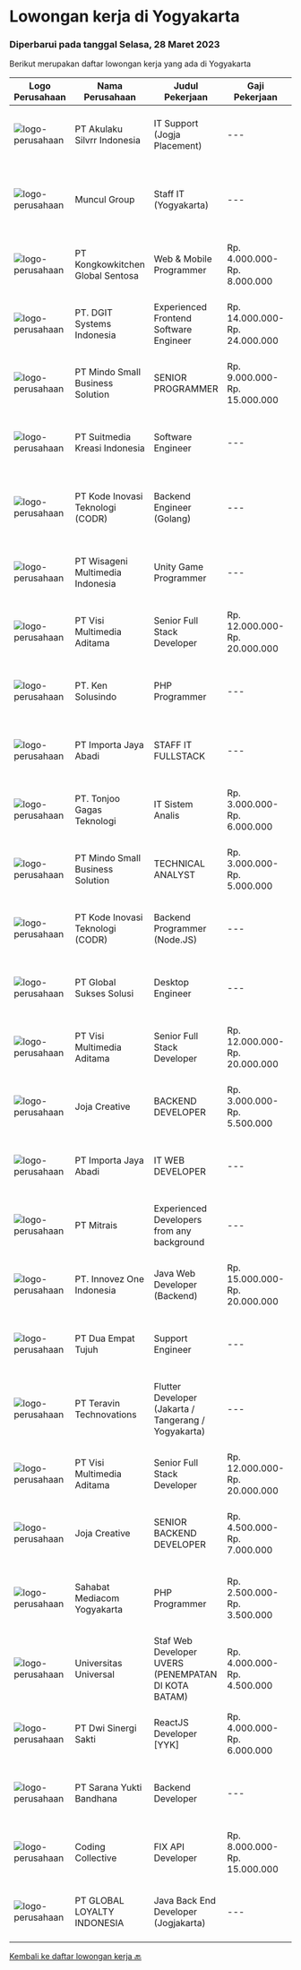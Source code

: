 
  # Lowongan kerja di Yogyakarta

  ### Diperbarui pada tanggal Selasa, 28 Maret 2023

  Berikut merupakan daftar lowongan kerja yang ada di Yogyakarta

  |Logo Perusahaan | Nama Perusahaan | Judul Pekerjaan | Gaji Pekerjaan | Lokasi | Deskripsi | Tanggal diunggah | Pranala |
  | -------------- | --------------- | --------------- | --------- | --------- | -------------- | ------- | ----------- |
  |![logo-perusahaan](https://image-service-cdn.seek.com.au/e41717404f7adc5ec4ded90f39e927f60e2f08a3/ee4dce1061f3f616224767ad58cb2fc751b8d2dc)|PT Akulaku Silvrr Indonesia|IT Support (Jogja Placement)|---|Yogyakarta|Job Description:•       Ensure all computer equipment and applications used by users are working normally.•       Maintain end user device security to...|Senin, 27 Maret 2023|https://www.jobstreet.co.id/id/job/it-support-jogja-placement-4275741?token=0~9334bc4d-aa31-478c-b0e7-bbd07f59b176&sectionRank=1&jobId=jobstreet-id-job-4275741|
|![logo-perusahaan](https://image-service-cdn.seek.com.au/69fde52f2034077fc0aa6e4838ef59b60c6d2d28/ee4dce1061f3f616224767ad58cb2fc751b8d2dc)|Muncul Group|Staff IT (Yogyakarta)|---|Yogyakarta|Deskripsi Pekerjaan : Mahir menggunakan bahasa pemrograman VB NET Desktop maupun Web (ASP.NET) Mahir menggunakan bahasa pemrograman SQL khususnya...|Senin, 27 Maret 2023|https://www.jobstreet.co.id/id/job/staff-it-yogyakarta-4275377?token=0~9334bc4d-aa31-478c-b0e7-bbd07f59b176&sectionRank=2&jobId=jobstreet-id-job-4275377|
|![logo-perusahaan](https://image-service-cdn.seek.com.au/605a56d9a582a437fef294f6f64a5c8c0413de9e/ee4dce1061f3f616224767ad58cb2fc751b8d2dc)|PT Kongkowkitchen Global Sentosa|Web & Mobile Programmer|Rp. 4.000.000-Rp. 8.000.000|Makassar|Kualifikasi: Pendidikan minimal S1 dari Informasi Teknologi atau Sistem Informasi Memiliki pengalaman minimal 3 Tahun di posisi yang sama Menguasai...|Senin, 27 Maret 2023|https://www.jobstreet.co.id/id/job/web-mobile-programmer-4276407?token=0~9334bc4d-aa31-478c-b0e7-bbd07f59b176&sectionRank=3&jobId=jobstreet-id-job-4276407|
|![logo-perusahaan](https://image-service-cdn.seek.com.au/86a88c2f6d7d45552583132278caf70ef23e7608/ee4dce1061f3f616224767ad58cb2fc751b8d2dc)|PT. DGIT Systems Indonesia|Experienced Frontend Software Engineer|Rp. 14.000.000-Rp. 24.000.000|Jakarta Raya|We are looking for talented developers to join an experienced team of front-end engineers working on our flagship product Telflow, a multi-award...|Senin, 27 Maret 2023|https://www.jobstreet.co.id/id/job/experienced-frontend-software-engineer-4275550?token=0~9334bc4d-aa31-478c-b0e7-bbd07f59b176&sectionRank=4&jobId=jobstreet-id-job-4275550|
|![logo-perusahaan](https://i.ibb.co/sqvTCh9/112815900-stock-vector-no-image-available-icon-flat-vector.webp)|PT Mindo Small Business Solution|SENIOR PROGRAMMER|Rp. 9.000.000-Rp. 15.000.000|Yogyakarta|Qualifications: Expertise in one of these Programming languages is a must (python, PHP or Golang). Good analytical skills and ability to follow the...|Sabtu, 25 Maret 2023|https://www.jobstreet.co.id/id/job/senior-programmer-4256947?token=0~9334bc4d-aa31-478c-b0e7-bbd07f59b176&sectionRank=5&jobId=jobstreet-id-job-4256947|
|![logo-perusahaan](https://image-service-cdn.seek.com.au/a5c9031380eb08bdce605f2fa1a6e5e724a6def0/ee4dce1061f3f616224767ad58cb2fc751b8d2dc)|PT Suitmedia Kreasi Indonesia|Software Engineer|---|Jakarta Selatan|RoleYou will develop and deliver high-quality web and mobile apps.Responsibilities Develop backend system of web and mobile applications. Deliver...|Minggu, 26 Maret 2023|https://www.jobstreet.co.id/id/job/software-engineer-4267188?token=0~9334bc4d-aa31-478c-b0e7-bbd07f59b176&sectionRank=6&jobId=jobstreet-id-job-4267188|
|![logo-perusahaan](https://image-service-cdn.seek.com.au/6d97a4ffe0f325e8e84b260a2064eead4009eff7/ee4dce1061f3f616224767ad58cb2fc751b8d2dc)|PT Kode Inovasi Teknologi (CODR)|Backend Engineer (Golang)|---|Jakarta Raya|Requirements: Candidate must possess at least Bachelor's Degree in Engineering (Computer/Telecommunication), Computer Science/Information Technology...|Senin, 27 Maret 2023|https://www.jobstreet.co.id/id/job/backend-engineer-golang-4274843?token=0~9334bc4d-aa31-478c-b0e7-bbd07f59b176&sectionRank=7&jobId=jobstreet-id-job-4274843|
|![logo-perusahaan](https://image-service-cdn.seek.com.au/8664ae803a81314e6a31bea3ff889ba08ede2702/ee4dce1061f3f616224767ad58cb2fc751b8d2dc)|PT Wisageni Multimedia Indonesia|Unity Game Programmer|---|Yogyakarta|Requirement Utama:• Memiliki link ke Playable Portfolio• Memahami bahasa pemrograman C# dan fundamentalnya.• Familiar dengan Unity Game Engine (object...|Minggu, 26 Maret 2023|https://www.jobstreet.co.id/id/job/unity-game-programmer-4266488?token=0~9334bc4d-aa31-478c-b0e7-bbd07f59b176&sectionRank=8&jobId=jobstreet-id-job-4266488|
|![logo-perusahaan](https://image-service-cdn.seek.com.au/b8528c389ba1b59ec14f571684d5a518b5b2a7b1/ee4dce1061f3f616224767ad58cb2fc751b8d2dc)|PT Visi Multimedia Aditama|Senior Full Stack Developer|Rp. 12.000.000-Rp. 20.000.000|Malang|Responsibilities: Develop application using ReactJs and/or NextJS. Work closely with Product Leader to design and build new features and insightful...|Minggu, 26 Maret 2023|https://www.jobstreet.co.id/id/job/senior-full-stack-developer-4266334?token=0~9334bc4d-aa31-478c-b0e7-bbd07f59b176&sectionRank=9&jobId=jobstreet-id-job-4266334|
|![logo-perusahaan](https://image-service-cdn.seek.com.au/eeedbf29fb216a252c7c88839dd97e89c90722d5/ee4dce1061f3f616224767ad58cb2fc751b8d2dc)|PT. Ken Solusindo|PHP Programmer|---|Surakarta|Ken Solusindo is looking for candidates to fill in positions as PHP Programmer based in Solo / Yogyakarta with the following terms:Qualifications:...|Jumat, 24 Maret 2023|https://www.jobstreet.co.id/id/job/php-programmer-4263530?token=0~9334bc4d-aa31-478c-b0e7-bbd07f59b176&sectionRank=10&jobId=jobstreet-id-job-4263530|
|![logo-perusahaan](https://image-service-cdn.seek.com.au/cd40cd7d97052507a8ec3890747892cc72020ed8/ee4dce1061f3f616224767ad58cb2fc751b8d2dc)|PT Importa Jaya Abadi|STAFF IT FULLSTACK|---|Sleman|IT FULLSTACKKUALIFIKASI Usia maksimal 25 tahun Pendidikan IT/System Informasi Familiar dengan PHP, Rest API, Laravel, CI MySQL, CSS dan JQuery,...|Rabu, 22 Maret 2023|https://www.jobstreet.co.id/id/job/staff-it-fullstack-4251542?token=0~9334bc4d-aa31-478c-b0e7-bbd07f59b176&sectionRank=11&jobId=jobstreet-id-job-4251542|
|![logo-perusahaan](https://image-service-cdn.seek.com.au/4600908cb60ff997f84b15ff5c52e4f4c2ee93ea/ee4dce1061f3f616224767ad58cb2fc751b8d2dc)|PT. Tonjoo Gagas Teknologi|IT Sistem Analis|Rp. 3.000.000-Rp. 6.000.000|Sleman|✔ Requirement: Memiliki pengetahuan teknis yang baik tentang teknologi web (sistem informasi, website, aplikasi mobile). Memiliki pengalaman...|Rabu, 22 Maret 2023|https://www.jobstreet.co.id/id/job/it-sistem-analis-4252347?token=0~9334bc4d-aa31-478c-b0e7-bbd07f59b176&sectionRank=12&jobId=jobstreet-id-job-4252347|
|![logo-perusahaan](https://i.ibb.co/sqvTCh9/112815900-stock-vector-no-image-available-icon-flat-vector.webp)|PT Mindo Small Business Solution|TECHNICAL ANALYST|Rp. 3.000.000-Rp. 5.000.000|Yogyakarta|Minimum Qualifications and Experience : Bachelor's degree in related fields. Have at least 2 years of working experience in the related field...|Kamis, 23 Maret 2023|https://www.jobstreet.co.id/id/job/technical-analyst-4260947?token=0~9334bc4d-aa31-478c-b0e7-bbd07f59b176&sectionRank=13&jobId=jobstreet-id-job-4260947|
|![logo-perusahaan](https://image-service-cdn.seek.com.au/6d97a4ffe0f325e8e84b260a2064eead4009eff7/ee4dce1061f3f616224767ad58cb2fc751b8d2dc)|PT Kode Inovasi Teknologi (CODR)|Backend Programmer (Node.JS)|---|Yogyakarta|Requirements: Strong ability to facilitate and teach lectures Proficient in the use of a specific programming language (Node.JS / React) Skilled in...|Jumat, 24 Maret 2023|https://www.jobstreet.co.id/id/job/backend-programmer-node.js-4263313?token=0~9334bc4d-aa31-478c-b0e7-bbd07f59b176&sectionRank=14&jobId=jobstreet-id-job-4263313|
|![logo-perusahaan](https://image-service-cdn.seek.com.au/f494db2ac8c7d08350bf47fb863706a2c8511c12/ee4dce1061f3f616224767ad58cb2fc751b8d2dc)|PT Global Sukses Solusi|Desktop Engineer|---|Yogyakarta|Job SummaryOur backend programmer will develop and maintain custom modifications to ERP's core system. Develop and maintain data integration and...|Jumat, 24 Maret 2023|https://www.jobstreet.co.id/id/job/desktop-engineer-4255189?token=0~9334bc4d-aa31-478c-b0e7-bbd07f59b176&sectionRank=15&jobId=jobstreet-id-job-4255189|
|![logo-perusahaan](https://image-service-cdn.seek.com.au/b8528c389ba1b59ec14f571684d5a518b5b2a7b1/ee4dce1061f3f616224767ad58cb2fc751b8d2dc)|PT Visi Multimedia Aditama|Senior Full Stack Developer|Rp. 12.000.000-Rp. 20.000.000|Malang|Responsibilities: Develop application using ReactJs and/or NextJS. Work closely with Product Leader to design and build new features and insightful...|Sabtu, 25 Maret 2023|https://www.jobstreet.co.id/id/job/senior-full-stack-developer-4257369?token=0~9334bc4d-aa31-478c-b0e7-bbd07f59b176&sectionRank=16&jobId=jobstreet-id-job-4257369|
|![logo-perusahaan](https://image-service-cdn.seek.com.au/cba56cb55412127b788761e947bb24c7bee34e1a/ee4dce1061f3f616224767ad58cb2fc751b8d2dc)|Joja Creative|BACKEND DEVELOPER|Rp. 3.000.000-Rp. 5.500.000|Yogyakarta|RESPONSIBILITIES:·        Participate in the entire application lifecycle, focusing on coding and debugging·        Write clean code to develop...|Jumat, 24 Maret 2023|https://www.jobstreet.co.id/id/job/backend-developer-4256747?token=0~9334bc4d-aa31-478c-b0e7-bbd07f59b176&sectionRank=17&jobId=jobstreet-id-job-4256747|
|![logo-perusahaan](https://image-service-cdn.seek.com.au/cd40cd7d97052507a8ec3890747892cc72020ed8/ee4dce1061f3f616224767ad58cb2fc751b8d2dc)|PT Importa Jaya Abadi|IT WEB DEVELOPER|---|Yogyakarta|IT WEB DEVELOPERKUALIFIKASI Usia maksimal 30 tahun Pendidikan IT/System Informasi Familiar dengan PHP, Rest API, Laravel, CI MySQL, CSS dan JQuery,...|Rabu, 22 Maret 2023|https://www.jobstreet.co.id/id/job/it-web-developer-4252645?token=0~9334bc4d-aa31-478c-b0e7-bbd07f59b176&sectionRank=18&jobId=jobstreet-id-job-4252645|
|![logo-perusahaan](https://image-service-cdn.seek.com.au/969b0c47f133a1e0155056a5d964c63953dd6304/ee4dce1061f3f616224767ad58cb2fc751b8d2dc)|PT Mitrais|Experienced Developers from any background|---|Bali|Build your Career with Mitrais ! We're looking for experienced Software Engineers from any background to be part of our team. What will you be doing? ...|Jumat, 24 Maret 2023|https://www.jobstreet.co.id/id/job/experienced-developers-from-any-background-4262572?token=0~9334bc4d-aa31-478c-b0e7-bbd07f59b176&sectionRank=19&jobId=jobstreet-id-job-4262572|
|![logo-perusahaan](https://image-service-cdn.seek.com.au/b298687ae02f9798573838624580ad51c34fe2f1/ee4dce1061f3f616224767ad58cb2fc751b8d2dc)|PT. Innovez One Indonesia|Java Web Developer (Backend)|Rp. 15.000.000-Rp. 20.000.000|Jakarta Raya|We are looking for a dynamic and talented Java Full-Stack Developer with strong OOAD background to join our global team. You will work in a SCRUM team...|Jumat, 24 Maret 2023|https://www.jobstreet.co.id/id/job/java-web-developer-backend-4273459?token=0~9334bc4d-aa31-478c-b0e7-bbd07f59b176&sectionRank=20&jobId=jobstreet-id-job-4273459|
|![logo-perusahaan](https://image-service-cdn.seek.com.au/77b21a0ee2c136c382dd20b539140dcaf7d79275/ee4dce1061f3f616224767ad58cb2fc751b8d2dc)|PT Dua Empat Tujuh|Support Engineer|---|Yogyakarta|Kualifikasi: SMK, D3, S1 TKJ, RPL, Sistem Informasi / Teknik Informatika Mengerti algoritma pemrograman Menguasai minimal satu bahasa pemrograman...|Selasa, 21 Maret 2023|https://www.jobstreet.co.id/id/job/support-engineer-4249367?token=0~9334bc4d-aa31-478c-b0e7-bbd07f59b176&sectionRank=21&jobId=jobstreet-id-job-4249367|
|![logo-perusahaan](https://image-service-cdn.seek.com.au/00c5fccd7e7da99c6c551506f244b709f37b24cb/ee4dce1061f3f616224767ad58cb2fc751b8d2dc)|PT Teravin Technovations|Flutter  Developer (Jakarta / Tangerang / Yogyakarta)|---|Jakarta Raya|We are looking for a great JavaScript developer who is proficient with Flutter Developer. Requirements :  Minimum Diploma or Bachelor Degree, majoring...|Jumat, 24 Maret 2023|https://www.jobstreet.co.id/id/job/flutter-developer-jakarta-tangerang-yogyakarta-4258969?token=0~9334bc4d-aa31-478c-b0e7-bbd07f59b176&sectionRank=22&jobId=jobstreet-id-job-4258969|
|![logo-perusahaan](https://image-service-cdn.seek.com.au/b8528c389ba1b59ec14f571684d5a518b5b2a7b1/ee4dce1061f3f616224767ad58cb2fc751b8d2dc)|PT Visi Multimedia Aditama|Senior Full Stack Developer|Rp. 12.000.000-Rp. 20.000.000|Malang|Responsibilities: Develop application using ReactJs and/or NextJS. Work closely with Product Leader to design and build new features and insightful...|Jumat, 24 Maret 2023|https://www.jobstreet.co.id/id/job/senior-full-stack-developer-4273813?token=0~9334bc4d-aa31-478c-b0e7-bbd07f59b176&sectionRank=23&jobId=jobstreet-id-job-4273813|
|![logo-perusahaan](https://image-service-cdn.seek.com.au/60d7583092c3b48195dbdf83e42b2c982351ddda/ee4dce1061f3f616224767ad58cb2fc751b8d2dc)|Joja Creative|SENIOR BACKEND DEVELOPER|Rp. 4.500.000-Rp. 7.000.000|Yogyakarta|RESPONSIBILITIES:·        Participate in the entire application lifecycle, focusing on coding and debugging·        Write clean code to develop...|Jumat, 24 Maret 2023|https://www.jobstreet.co.id/id/job/senior-backend-developer-4256745?token=0~9334bc4d-aa31-478c-b0e7-bbd07f59b176&sectionRank=24&jobId=jobstreet-id-job-4256745|
|![logo-perusahaan](https://i.ibb.co/sqvTCh9/112815900-stock-vector-no-image-available-icon-flat-vector.webp)|Sahabat Mediacom Yogyakarta|PHP Programmer|Rp. 2.500.000-Rp. 3.500.000|Sleman|Responsibilities :Mengembangkan aplikasi untuk kebutuhan clientRequirement :Memiliki semangat belajar secara mandiriMenguasai salah satu framework...|Jumat, 24 Maret 2023|https://www.jobstreet.co.id/id/job/php-programmer-4273306?token=0~9334bc4d-aa31-478c-b0e7-bbd07f59b176&sectionRank=25&jobId=jobstreet-id-job-4273306|
|![logo-perusahaan](https://image-service-cdn.seek.com.au/35a9762aa8b676d6d8973a17082fe237e8fdea89/ee4dce1061f3f616224767ad58cb2fc751b8d2dc)|Universitas Universal|Staf Web Developer UVERS (PENEMPATAN DI KOTA BATAM)|Rp. 4.000.000-Rp. 4.500.000|Kepulauan Riau|-Minimal Lulusan S1 Bidang Ilmu Komputer/ Pemrograman-Menguasai konsep web dasar (PHP,HTML,JavaScript,Jquery,etc)-Menguasai framework Laravel dan...|Senin, 20 Maret 2023|https://www.jobstreet.co.id/id/job/staf-web-developer-uvers-penempatan-di-kota-batam-4268578?token=0~9334bc4d-aa31-478c-b0e7-bbd07f59b176&sectionRank=26&jobId=jobstreet-id-job-4268578|
|![logo-perusahaan](https://image-service-cdn.seek.com.au/e95a061b735bddab1e607e5a77ffcd7088c1c24d/ee4dce1061f3f616224767ad58cb2fc751b8d2dc)|PT Dwi Sinergi Sakti|ReactJS Developer [YYK]|Rp. 4.000.000-Rp. 6.000.000|Yogyakarta|Sebelum anda melamar pastikan anda Domisili di Yogyakarta atau berkenan pindah ke Yogyakarta.Deskripsi PekerjaanSaat ini kita sedang membangun...|Kamis, 23 Maret 2023|https://www.jobstreet.co.id/id/job/reactjs-developer-%5Byyk%5D-4272270?token=0~9334bc4d-aa31-478c-b0e7-bbd07f59b176&sectionRank=27&jobId=jobstreet-id-job-4272270|
|![logo-perusahaan](https://image-service-cdn.seek.com.au/d532815e7d216534ef42926c57edf5adad2c549a/ee4dce1061f3f616224767ad58cb2fc751b8d2dc)|PT Sarana Yukti Bandhana|Backend Developer|---|Yogyakarta|Job Description : Participate in the entire application life cycle, focusing on coding Write clean and maintainable code based on given requirement...|Rabu, 22 Maret 2023|https://www.jobstreet.co.id/id/job/backend-developer-4251503?token=0~9334bc4d-aa31-478c-b0e7-bbd07f59b176&sectionRank=28&jobId=jobstreet-id-job-4251503|
|![logo-perusahaan](https://image-service-cdn.seek.com.au/24a7297959412a4000416265921f6daa6368513d/ee4dce1061f3f616224767ad58cb2fc751b8d2dc)|Coding Collective|FIX API Developer|Rp. 8.000.000-Rp. 15.000.000|Yogyakarta|Responsibility Connecting an Excel spreadsheet  to a FIX API involves creating an automated script that can trigger the FIX API from within Excel....|Rabu, 22 Maret 2023|https://www.jobstreet.co.id/id/job/fix-api-developer-4252198?token=0~9334bc4d-aa31-478c-b0e7-bbd07f59b176&sectionRank=29&jobId=jobstreet-id-job-4252198|
|![logo-perusahaan](https://image-service-cdn.seek.com.au/73a8e7ddf5b69487233fbbb3c0f06556b090db98/ee4dce1061f3f616224767ad58cb2fc751b8d2dc)|PT GLOBAL LOYALTY INDONESIA|Java Back End Developer (Jogjakarta)|---|Yogyakarta|Responsibilities : Create, maintain, and improve highly concurrent systems. Be part of a team and collaborate across groups. Write clean code using...|Rabu, 22 Maret 2023|https://www.jobstreet.co.id/id/job/java-back-end-developer-jogjakarta-4252309?token=0~9334bc4d-aa31-478c-b0e7-bbd07f59b176&sectionRank=30&jobId=jobstreet-id-job-4252309|


  [Kembali ke daftar lowongan kerja 🔙](../README.md#daftar-lowongan-kerja)
  